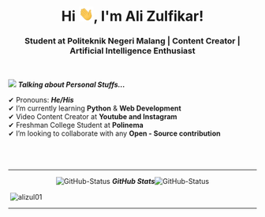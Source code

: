 <h1 align="center">Hi <img src="https://raw.githubusercontent.com/ABSphreak/ABSphreak/master/gifs/Hi.gif" width="30px">, I'm Ali Zulfikar!</h1>
<h3 align="center">Student at Politeknik Negeri Malang | Content Creator | Artificial Intelligence Enthusiast</h3>
<p align="center">
</p>
</p>
<br>
<!-- <img align="right" width=200px alt="Images" src="https://user-images.githubusercontent.com/62384197/139582164-4adf748d-c7f4-4f79-ba5d-82a5328bfed2.png"/> -->

<img src="https://media.giphy.com/media/ObNTw8Uzwy6KQ/giphy.gif" width="30px">&nbsp;***Talking about Personal Stuffs...***

✔ Pronouns: ***He/His*** <br>
✔ I’m currently learning **Python**  & **Web Development** <br>
✔ Video Content Creator at **Youtube and Instagram** <br>
✔ Freshman College Student at **Polinema**<br>
✔ I’m looking to collaborate with any **Open - Source contribution**<br>
<br> <br> <br> 
<hr>
  <p align="center">
 <img src="https://media.giphy.com/media/8UHRm5oY4k4FDxq5QG/giphy.gif" width="30px" alt="GitHub-Status"/>&nbsp;<i><b>GitHub Stats</b></i><img src="https://media.giphy.com/media/8UHRm5oY4k4FDxq5QG/giphy.gif" width="2px" alt="GitHub-Status"/></p>

<p>&nbsp;<img align="center" src="https://github-readme-stats.vercel.app/api?username=alizul01&show_icons=true&locale=en" alt="alizul01" width="410" /></p>

<hr>


<!---
alizul01/alizul01 is a ✨ special ✨ repository because its `README.md` (this file) appears on your GitHub profile.
You can click the Preview link to take a look at your changes.
--->

